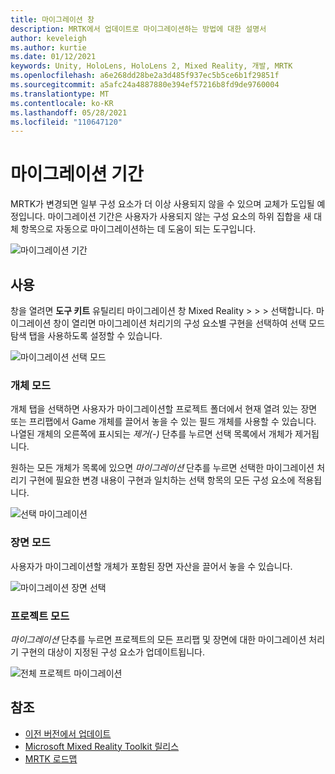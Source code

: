 ```yaml
---
title: 마이그레이션 창
description: MRTK에서 업데이트로 마이그레이션하는 방법에 대한 설명서
author: keveleigh
ms.author: kurtie
ms.date: 01/12/2021
keywords: Unity, HoloLens, HoloLens 2, Mixed Reality, 개발, MRTK
ms.openlocfilehash: a6e268dd28be2a3d485f937ec5b5ce6b1f29851f
ms.sourcegitcommit: a5afc24a4887880e394ef57216b8fd9de9760004
ms.translationtype: MT
ms.contentlocale: ko-KR
ms.lasthandoff: 05/28/2021
ms.locfileid: "110647120"
---
```

# <a name="migration-window"></a>마이그레이션 기간

MRTK가 변경되면 일부 구성 요소가 더 이상 사용되지 않을 수 있으며 교체가 도입될 예정입니다.
마이그레이션 기간은 사용자가 사용되지 않는 구성 요소의 하위 집합을 새 대체 항목으로 자동으로 마이그레이션하는 데 도움이 되는 도구입니다.

![마이그레이션 기간](../images/migration-window/MRTK_Migration_Window.png)

## <a name="usage"></a>사용

창을 열려면 **도구 키트** 유틸리티 마이그레이션 창 Mixed Reality  >    >    >  선택합니다. 마이그레이션 창이 열리면 마이그레이션 처리기의 구성 요소별 구현을 선택하여 선택 모드 탐색 탭을 사용하도록 설정할 수 있습니다.  

![마이그레이션 선택 모드](../images/migration-window/MRTK_Migration_Modes.png)

### <a name="object-mode"></a>개체 모드

개체 탭을 선택하면 사용자가 마이그레이션할 프로젝트 폴더에서 현재 열려 있는 장면 또는 프리팹에서 Game 개체를 끌어서 놓을 수 있는 필드 개체를 사용할 수 있습니다.
나열된 개체의 오른쪽에 표시되는 *제거(-)* 단추를 누르면 선택 목록에서 개체가 제거됩니다.

원하는 모든 개체가 목록에 있으면 *마이그레이션* 단추를 누르면 선택한 마이그레이션 처리기 구현에 필요한 변경 내용이 구현과 일치하는 선택 항목의 모든 구성 요소에 적용됩니다.

![선택 마이그레이션](../images/migration-window/MRTK_Object_Migration.png)

### <a name="scene-mode"></a>장면 모드

사용자가 마이그레이션할 개체가 포함된 장면 자산을 끌어서 놓을 수 있습니다.

![마이그레이션 장면 선택](../images/migration-window/MRTK_Scene_Selection.png)

### <a name="project-mode"></a>프로젝트 모드

*마이그레이션* 단추를 누르면 프로젝트의 모든 프리팹 및 장면에 대한 마이그레이션 처리기 구현의 대상이 지정된 구성 요소가 업데이트됩니다.

![전체 프로젝트 마이그레이션](../images/migration-window/MRTK_Project_Migration.png)

## <a name="see-also"></a>참조

- [이전 버전에서 업데이트](../../updates-deployment/updating.md)
- [Microsoft Mixed Reality Toolkit 릴리스](../../release-notes/mrtk-26-release-notes.md)
- [MRTK 로드맵](../../roadmap.md)
